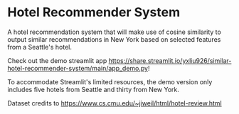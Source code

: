 # Hotel Recommender System

A hotel recommendation system that will make use of cosine similarity to output similar recommendations in New York based on selected features from a Seattle's hotel.

Check out the demo streamlit app https://share.streamlit.io/yxliu926/similar-hotel-recommender-system/main/app_demo.py!

To accommodate Streamlit's limited resources, the demo version only includes five hotels from Seattle and thirty from New York.  

Dataset credits to https://www.cs.cmu.edu/~jiweil/html/hotel-review.html

